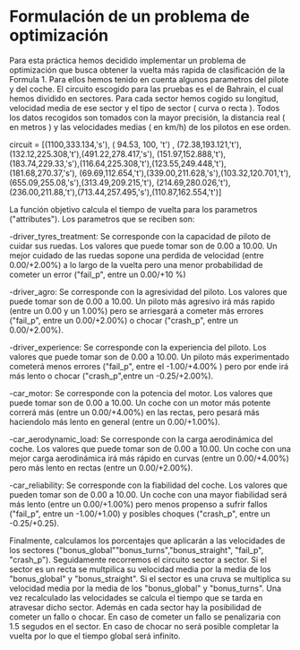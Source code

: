 # Formulación de un problema de optimización

Para esta práctica hemos decidido implementar un problema de optimización que busca obtener la vuelta más rapida de clasificación de la Formula 1. Para ellos hemos tenido en cuenta algunos parametros del pilote y del coche.
El circuito escogido para las pruebas es el de Bahrain, el cual hemos dividido en sectores. Para cada sector hemos cogido su longitud, velocidad media de ese sector y el tipo de sector ( curva o recta ). Todos los datos recogidos son tomados con la mayor precisión, la distancia real ( en metros ) y las velocidades medias ( en km/h) de los pilotos en ese orden.

circuit =  [(1100,333.134,'s'), ( 94.53, 100, 't') , (72.38,193.121,'t'), (132.12,225.308,'t'),(491.22,278.417,'s'),
            (151.97,152.888,'t'),(183.74,229.33,'s'),(116.64,225.308,'t'),(123.55,249.448,'t'),(181.68,270.37,'s'),
            (69.69,112.654,'t'),(339.00,211.628,'s'),(103.32,120.701,'t'),(655.09,255.08,'s'),(313.49,209.215,'t'),
            (214.69,280.026,'t'),(236.00,211.88,'t'),(713.44,257.495,'s'),(110.87,162.554,'t')]
         
La función objetivo calcula el tiempo de vuelta para los parametros ("attributes"). Los parametros que se reciben son:

-driver_tyres_treatment: Se corresponde con la capacidad de piloto de cuidar sus ruedas. Los valores que puede tomar son de 0.00 a 10.00. Un mejor cuidado de las ruedas sopone una perdida de velocidad (entre 0.00/+2.00%) a lo largo de la vuelta pero una menor probabilidad de cometer un error ("fail_p", entre un 0.00/+10 %)

-driver_agro: Se corresponde con la agresividad del piloto. Los valores que puede tomar son de 0.00 a 10.00. Un piloto más agresivo irá más rapido (entre un 0.00 y un 1.00%) pero se arriesgará a cometer más errores ("fail_p", entre un 0.00/+2.00%) o chocar ("crash_p", entre un 0.00/+2.00%).

-driver_experience: Se corresponde con la experiencia del piloto. Los valores que puede tomar son de 0.00 a 10.00. Un piloto más experimentado cometerá menos errores ("fail_p", entre el -1.00/+4.00% ) pero por ende irá más lento  o chocar ("crash_p",entre un -0.25/+2.00%).

-car_motor: Se corresponde con la potencia del motor. Los valores que puede tomar son de 0.00 a 10.00. Un coche con un motor más potente correrá más (entre un 0.00/+4.00%) en las rectas, pero pesará más haciendolo más lento en general (entre un 0.00/+1.00%).

-car_aerodynamic_load: Se corresponde con la carga aerodinámica del coche. Los valores que puede tomar son de 0.00 a 10.00. Un coche con una mejor carga aerodinámica irá más rápido en curvas (entre un 0.00/+4.00%) pero más lento en rectas (entre un 0.00/+2.00%).

-car_reliability: Se corresponde con la fiabilidad del coche. Los valores que pueden tomar son de 0.00 a 10.00. Un coche con una mayor fiabilidad será más lento (entre un 0.00/+1.00%) pero menos propenso a sufrir fallos ("fail_p", entre un -1.00/+1.00) y posibles choques ("crash_p", entre un -0.25/+0.25).


Finalmente, calculamos los porcentajes que aplicarán a las velocidades de los sectores ("bonus_global""bonus_turns","bonus_straight", "fail_p", "crash_p"). Seguidamente recorremos el circuito sector a sector. Si el sector es un recta se multpilica su velocidad media por la media de los "bonus_global" y "bonus_straight". Si el sector es una cruva se multiplica su velocidad media por la media de los "bonus_global" y "bonus_turns". Una vez recalculado las velocidades se calcula el tiempo que se tarda en atravesar dicho sector. Además en cada sector hay la posibilidad de cometer un fallo o chocar. En caso de cometer un fallo se penalizaria con 1.5 segudos en el sector. En caso de chocar no será posible completar la vuelta por lo que el tiempo global será infinito.
